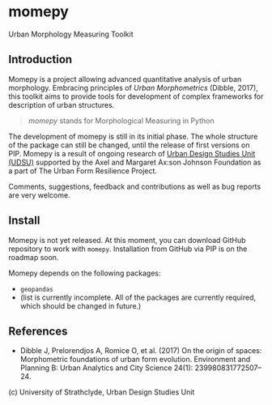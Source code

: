 # momepy
Urban Morphology Measuring Toolkit

## Introduction
Momepy is a project allowing advanced quantitative analysis of urban morphology. Embracing principles of *Urban Morphometrics* (Dibble, 2017), this toolkit aims to provide tools for development of complex frameworks for description of urban structures.

> *momepy* stands for Morphological Measuring in Python

The development of momepy is still in its initial phase. The whole structure of the package can still be changed, until the release of first versions on PIP. Momepy is a result of ongoing research of [Urban Design Studies Unit (UDSU)](http://udsu-strath.com) supported by the Axel and Margaret Ax:son Johnson Foundation as a part of The Urban Form Resilience Project.

Comments, suggestions, feedback and contributions as well as bug reports are very welcome.

## Install
Momepy is not yet released. At this moment, you can download GitHub repository to work with `momepy`. Installation from GitHub via PIP is on the roadmap soon.

Momepy depends on the following packages:
- `geopandas`
- (list is currently incomplete. All of the packages are currently required, which should be changed in future.)

## References
- Dibble J, Prelorendjos A, Romice O, et al. (2017) On the origin of spaces: Morphometric foundations of urban form evolution. Environment and Planning B: Urban Analytics and City Science 24(1): 239980831772507–24.


(c) University of Strathclyde, Urban Design Studies Unit
